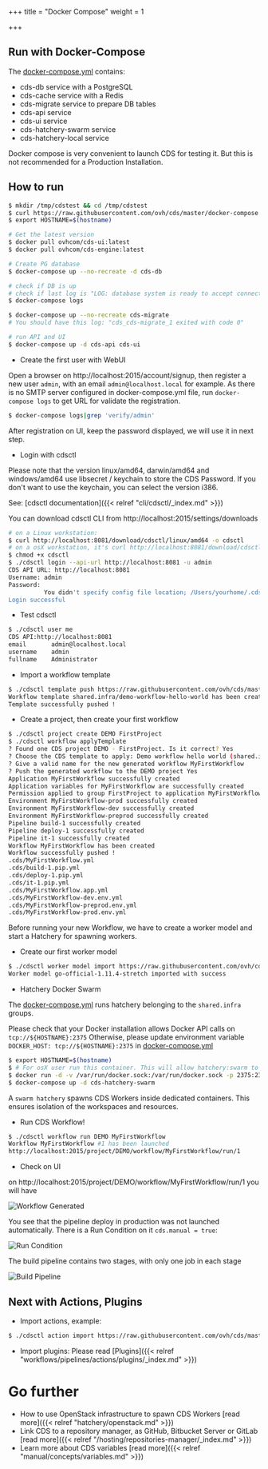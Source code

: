 +++
title = "Docker Compose"
weight = 1

+++

## Run with Docker-Compose

The [docker-compose.yml](https://github.com/ovh/cds/blob/master/docker-compose.yml) contains:

- cds-db service with a PostgreSQL
- cds-cache service with a Redis
- cds-migrate service to prepare DB tables
- cds-api service
- cds-ui service
- cds-hatchery-swarm service
- cds-hatchery-local service

Docker compose is very convenient to launch CDS for testing it. But this is not recommended for a Production Installation.

## How to run

```bash
$ mkdir /tmp/cdstest && cd /tmp/cdstest
$ curl https://raw.githubusercontent.com/ovh/cds/master/docker-compose.yml -o docker-compose.yml
$ export HOSTNAME=$(hostname)

# Get the latest version
$ docker pull ovhcom/cds-ui:latest
$ docker pull ovhcom/cds-engine:latest

# Create PG database
$ docker-compose up --no-recreate -d cds-db

# check if DB is up
# check if last log is "LOG: database system is ready to accept connections"
$ docker-compose logs

$ docker-compose up --no-recreate cds-migrate
# You should have this log: "cds_cds-migrate_1 exited with code 0"

# run API and UI
$ docker-compose up -d cds-api cds-ui
```

- Create the first user with WebUI

Open a browser on http://localhost:2015/account/signup, then register a new user `admin`,
with an email `admin@localhost.local` for example.
As there is no SMTP server configured in docker-compose.yml file,
run `docker-compose logs` to get URL for validate the registration.

```bash
$ docker-compose logs|grep 'verify/admin'
```

After registration on UI, keep the password displayed, we will use it in next step.

- Login with cdsctl

Please note that the version linux/amd64, darwin/amd64 and windows/amd64 use libsecret / keychain to store the CDS Password.
If you don't want to use the keychain, you can select the version i386.

See: [cdsctl documentation]({{< relref "cli/cdsctl/_index.md" >}})

You can download cdsctl CLI from http://localhost:2015/settings/downloads
```bash
# on a Linux workstation:
$ curl http://localhost:8081/download/cdsctl/linux/amd64 -o cdsctl
# on a osX workstation, it's curl http://localhost:8081/download/cdsctl/darwin/amd64 -o cdsctl
$ chmod +x cdsctl
$ ./cdsctl login --api-url http://localhost:8081 -u admin
CDS API URL: http://localhost:8081
Username: admin
Password:
          You didn't specify config file location; /Users/yourhome/.cdsrc will be used.
Login successful
```

- Test cdsctl

```bash
$ ./cdsctl user me
CDS API:http://localhost:8081
email       admin@localhost.local
username    admin
fullname    Administrator
```

- Import a workflow template

```bash
$ ./cdsctl template push https://raw.githubusercontent.com/ovh/cds/master/contrib/workflow-templates/demo-workflow-hello-world/demo-workflow-hello-world.yml
Workflow template shared.infra/demo-workflow-hello-world has been created
Template successfully pushed !
```

- Create a project, then create your first workflow

```bash
$ ./cdsctl project create DEMO FirstProject
$ ./cdsctl workflow applyTemplate
? Found one CDS project DEMO - FirstProject. Is it correct? Yes
? Choose the CDS template to apply: Demo workflow hello world (shared.infra/demo-workflow-hello-world)
? Give a valid name for the new generated workflow MyFirstWorkflow
? Push the generated workflow to the DEMO project Yes
Application MyFirstWorkflow successfully created
Application variables for MyFirstWorkflow are successfully created
Permission applied to group FirstProject to application MyFirstWorkflow
Environment MyFirstWorkflow-prod successfully created
Environment MyFirstWorkflow-dev successfully created
Environment MyFirstWorkflow-preprod successfully created
Pipeline build-1 successfully created
Pipeline deploy-1 successfully created
Pipeline it-1 successfully created
Workflow MyFirstWorkflow has been created
Workflow successfully pushed !
.cds/MyFirstWorkflow.yml
.cds/build-1.pip.yml
.cds/deploy-1.pip.yml
.cds/it-1.pip.yml
.cds/MyFirstWorkflow.app.yml
.cds/MyFirstWorkflow-dev.env.yml
.cds/MyFirstWorkflow-preprod.env.yml
.cds/MyFirstWorkflow-prod.env.yml
```

Before running your new Workflow, we have to create a worker model and start a Hatchery for spawning workers.

- Create our first worker model

```bash
$ ./cdsctl worker model import https://raw.githubusercontent.com/ovh/cds/master/contrib/worker-models/go-official-1.11.4-stretch.yml
Worker model go-official-1.11.4-stretch imported with success
```

- Hatchery Docker Swarm

The [docker-compose.yml](https://github.com/ovh/cds/blob/master/docker-compose.yml) runs hatchery belonging to the `shared.infra` groups.

Please check that your Docker installation allows Docker API calls on `tcp://${HOSTNAME}:2375`
Otherwise, please update environment variable `DOCKER_HOST: tcp://${HOSTNAME}:2375` in
[docker-compose.yml](https://github.com/ovh/cds/blob/master/docker-compose.yml)

```bash
$ export HOSTNAME=$(hostname)
$ # For osX user run this container. This will allow hatchery:swarm to communicate with your docker daemon
$ docker run -d -v /var/run/docker.sock:/var/run/docker.sock -p 2375:2375 bobrik/socat TCP4-LISTEN:2375,fork,reuseaddr UNIX-CONNECT:/var/run/docker.sock
$ docker-compose up -d cds-hatchery-swarm
```

A `swarm hatchery` spawns CDS Workers inside dedicated containers.
This ensures isolation of the workspaces and resources.

- Run CDS Workflow!

```bash
$ ./cdsctl workflow run DEMO MyFirstWorkflow
Workflow MyFirstWorkflow #1 has been launched
http://localhost:2015/project/DEMO/workflow/MyFirstWorkflow/run/1
```

- Check on UI

on http://localhost:2015/project/DEMO/workflow/MyFirstWorkflow/run/1 you will have

![Workflow Generated](/images/ready_to_run_docker_compose_ui.png)

You see that the pipeline deploy in production was not launched automatically. 
There is a Run Condition on it `cds.manual = true`: 

![Run Condition](/images/ready_to_run_docker_compose_run_condition.png)

The build pipeline contains two stages, with only one job in each stage

![Build Pipeline](/images/ready_to_run_docker_compose_build_pipeline.png)

## Next with Actions, Plugins

- Import actions, example:

```bash
$ ./cdsctl action import https://raw.githubusercontent.com/ovh/cds/master/contrib/actions/cds-docker-package.yml
```

- Import plugins: Please read [Plugins]({{< relref "workflows/pipelines/actions/plugins/_index.md" >}})

# Go further

- How to use OpenStack infrastructure to spawn CDS Workers [read more]({{< relref "hatchery/openstack.md" >}})
- Link CDS to a repository manager, as GitHub, Bitbucket Server or GitLab [read more]({{< relref "/hosting/repositories-manager/_index.md" >}})
- Learn more about CDS variables [read more]({{< relref "manual/concepts/variables.md" >}})
